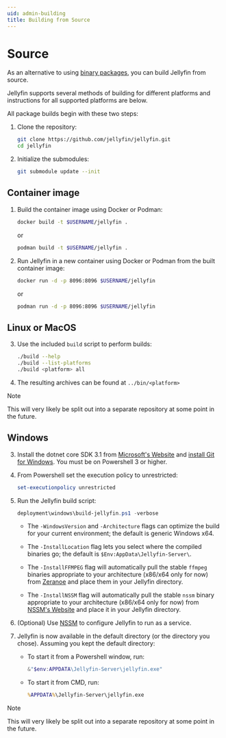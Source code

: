 ```yaml
---
uid: admin-building
title: Building from Source
---
```

<!-- markdownlint-disable MD029 ol-prefix -->

# Source

As an alternative to using [binary packages](xref:admin-installing), you can build Jellyfin from source.

Jellyfin supports several methods of building for different platforms and instructions for all supported platforms are below.

All package builds begin with these two steps:

1. Clone the repository:

    ```sh
    git clone https://github.com/jellyfin/jellyfin.git
    cd jellyfin
    ```

2. Initialize the submodules:

    ```sh
    git submodule update --init
    ```

## Container image

1. Build the container image using Docker or Podman:

    ```sh
    docker build -t $USERNAME/jellyfin .
    ```

    or

    ```sh
    podman build -t $USERNAME/jellyfin .
    ```

2. Run Jellyfin in a new container using Docker or Podman from the built container image:

    ```sh
    docker run -d -p 8096:8096 $USERNAME/jellyfin
    ```

    or

    ```sh
    podman run -d -p 8096:8096 $USERNAME/jellyfin
    ```

## Linux or MacOS

3. Use the included `build` script to perform builds:

    ```sh
    ./build --help
    ./build --list-platforms
    ./build <platform> all
    ```

4. The resulting archives can be found at `../bin/<platform>`

> [!NOTE]
> This will very likely be split out into a separate repository at some point in the future.

## Windows

3. Install the dotnet core SDK 3.1 from [Microsoft's Website](https://dotnet.microsoft.com/download/dotnet-core/3.1) and [install Git for Windows](https://gitforwindows.org/). You must be on Powershell 3 or higher.

4. From Powershell set the execution policy to unrestricted:

    ```powershell
    set-executionpolicy unrestricted
    ```

5. Run the Jellyfin build script:

    ```powershell
    deployment\windows\build-jellyfin.ps1 -verbose
    ```

    * The `-WindowsVersion` and `-Architecture` flags can optimize the build for your current environment; the default is generic Windows x64.

    * The `-InstallLocation` flag lets you select where the compiled binaries go; the default is `$Env:AppData\Jellyfin-Server\`.

    * The `-InstallFFMPEG` flag will automatically pull the stable `ffmpeg` binaries appropriate to your architecture (x86/x64 only for now) from [Zeranoe](https://ffmpeg.zeranoe.com/builds/) and place them in your Jellyfin directory.

    * The `-InstallNSSM` flag will automatically pull the stable `nssm` binary appropriate to your architecture (x86/x64 only for now) from [NSSM's Website](https://nssm.cc/) and place it in your Jellyfin directory.

6. (Optional) Use [NSSM](https://nssm.cc/) to configure Jellyfin to run as a service.

7. Jellyfin is now available in the default directory (or the directory you chose). Assuming you kept the default directory:

    * To start it from a Powershell window, run:

        ```powershell
        &"$env:APPDATA\Jellyfin-Server\jellyfin.exe"
        ```

    * To start it from CMD, run:

        ```cmd
        %APPDATA%\Jellyfin-Server\jellyfin.exe
        ```

> [!NOTE]
> This will very likely be split out into a separate repository at some point in the future.
